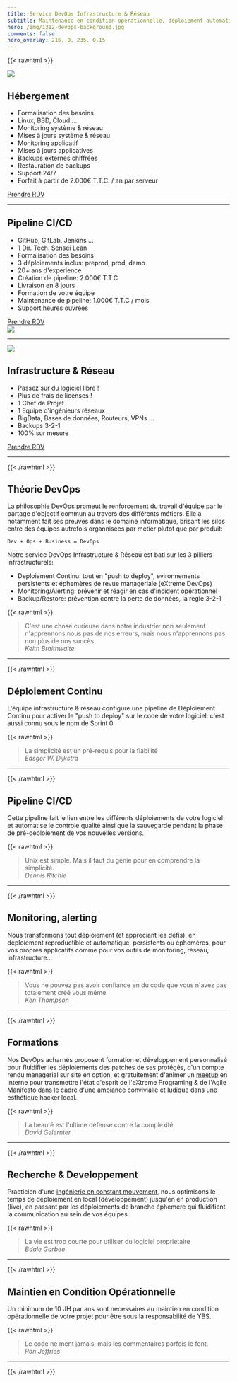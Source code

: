```yaml
---
title: Service DevOps Infrastructure & Réseau
subtitle: Maintenance en condition opérationnelle, déploiement automatique continu réseau, processeurs, stockage
hero: /img/1312-devops-background.jpg
comments: false
hero_overlay: 216, 0, 235, 0.15
---
```


{{< rawhtml >}}
<section>
    <img loading="lazy" src="/img/it_support.svg" />
    <div>
        <h2>Hébergement</h2>
        <ul>
            <li>Formalisation des besoins</li>
            <li>Linux, BSD, Cloud ...</li>
            <li>Monitoring système & réseau</li>
            <li>Mises à jours système & réseau</li>
            <li>Monitoring applicatif</li>
            <li>Mises à jours applicatives</li>
            <li>Backups externes chiffrées</li>
            <li>Restauration de backups</li>
            <li>Support 24/7</li>
            <li>Forfait à partir de 2.000€ T.T.C. / an par serveur</li>
        </ul>
        <a class="action" href="#contact">Prendre RDV</a>
    </div>
</section>
<hr>
<section class="right">
    <div>
        <h2>Pipeline CI/CD</h2>
        <ul>
            <li>GitHub, GitLab, Jenkins ...</li>
            <li>1 Dir. Tech. Sensei Lean</li>
            <li>Formalisation des besoins</li>
            <li>3 déploiements inclus: preprod, prod, demo</li>
            <li>20+ ans d'experience</li>
            <li>Création de pipeline: 2.000€ T.T.C</li>
            <li>Livraison en 8 jours</li>
            <li>Formation de votre équipe</li>
            <li>Maintenance de pipeline: 1.000€ T.T.C / mois</li>
            <li>Support heures ouvrées</li>
        </ul>
        <a class="action" href="#contact">Prendre RDV</a>
    </div>
    <img loading="lazy" src="/img/pipeline.svg" />
</section>
<hr>
<section>
    <img loading="lazy" src="/img/online_storage.svg" />
    <div>
        <h2>Infrastructure & Réseau</h2>
        <ul>
            <li>Passez sur du logiciel libre !</li>
            <li>Plus de frais de licenses !</li>
            <li>1 Chef de Projet</li>
            <li>1 Equipe d'ingénieurs réseaux</li>
            <li>BigData, Bases de données, Routeurs, VPNs ...</li>
            <li>Backups 3-2-1</li>
            <li>100% sur mesure</li>
        </ul>
        <a class="action" href="#contact">Prendre RDV</a>
    </div>
</section>
<hr>
{{< /rawhtml >}}

## Théorie DevOps

La philosophie DevOps promeut le renforcement du travail d'équipe par le
partage d'objectif commun au travers des différents métiers. Elle a notamment
fait ses preuves dans le domaine informatique, brisant les silos entre des
équipes autrefois organnisées par metier plutot que par produit:

    Dev + Ops + Business = DevOps

Notre service DevOps Infrastructure & Réseau est bati sur les
3 pilliers infrastructurels:

- Deploiement Continu: tout en "push to deploy", evironnements persistents et
  éphemères de revue manageriale (eXtreme DevOps)
- Monitoring/Alerting: prévenir et réagir en cas d'incident opérationnel
- Backup/Restore: prévention contre la perte de données, la règle 3-2-1

{{< rawhtml >}}
<blockquote>
  C'est une chose curieuse dans notre industrie: non seulement n'apprennons nous pas de nos erreurs, mais nous n'apprennons pas non plus de nos succès
  <footer>
    <i>Keith Braithwaite</i>
  </footer>
</blockquote>
<hr>
{{< /rawhtml >}}

## Déploiement Continu

L'équipe infrastructure & réseau configure une pipeline de Déploiement Continu
pour activer le "push to deploy" sur le code de votre logiciel: c'est aussi
connu sous le nom de Sprint 0.

{{< rawhtml >}}
<blockquote>
  La simplicité est un pré-requis pour la fiabilité
  <footer>
    <i>Edsger W. Dijkstra</i>
  </footer>
</blockquote>
<hr>
{{< /rawhtml >}}

## Pipeline CI/CD

Cette pipeline fait le lien entre les différents déploiements de votre logiciel
et automatise le controle qualité ainsi que la sauvegarde pendant la phase de
pré-deploiement de vos nouvelles versions.

{{< rawhtml >}}
<blockquote>
  Unix est simple. Mais il faut du génie pour en comprendre la simplicité.
  <footer>
    <i>Dennis Ritchie</i>
  </footer>
</blockquote>
<hr>
{{< /rawhtml >}}

## Monitoring, alerting

Nous transformons tout déploiement (et appreciant les défis), en déploiement
reproductible et automatique, persistents ou éphemères, pour vos propres
applicatifs comme pour vos outils de monitoring, réseau, infrastructure…

{{< rawhtml >}}
<blockquote>
  Vous ne pouvez pas avoir confiance en du code que vous n'avez pas totalement créé vous même
  <footer>
    <i>Ken Thompson</i>
  </footer>
</blockquote>
<hr>
{{< /rawhtml >}}

## Formations

Nos DevOps acharnés proposent formation et développement personnalisé pour
fluidifier les déploiements des patches de ses protégés, d'un compte rendu
managerial sur site en option, et gratuitement d'animer un
[meetup](https://www.meetup.com/Angouleme-Hack-Dev-Barcamp-1337/) en interne
pour transmettre l'état d'esprit de l'eXtreme Programing & de l'Agile Manifesto
dans le cadre d'une ambiance convivialle et ludique dans une esthétique hacker
local.

{{< rawhtml >}}
<blockquote>
  La beauté est l'ultime défense contre la complexité
  <footer>
    <i>David Gelernter</i>
  </footer>
</blockquote>
<hr>
{{< /rawhtml >}}

## Recherche & Developpement

Practicien d'une [ingénierie en constant
mouvement](https://blog.yourlabs.org/posts/2020-02-08-bigsudo-extreme-devops-hacking-operations/),
nous optimisons le temps de déploiement en local (développement) jusqu'en en
production (live), en passant par les déploiements de branche éphèmere qui
fluidifient la communication au sein de vos équipes.

{{< rawhtml >}}
<blockquote>
  La vie est trop courte pour utiliser du logiciel proprietaire
  <footer>
    <i>Bdale Garbee</i>
  </footer>
</blockquote>
<hr>
{{< /rawhtml >}}

## Maintien en Condition Opérationnelle

Un minimum de 10 JH par ans sont necessaires au maintien en condition
opérationnelle de votre projet pour être sous la responsabilité de YBS.

{{< rawhtml >}}
<blockquote>
  Le code ne ment jamais, mais les commentaires parfois le font.
  <footer>
    <i>Ron Jeffries</i>
  </footer>
</blockquote>
<hr>
{{< /rawhtml >}}
